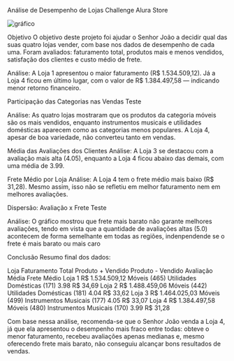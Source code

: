 
Análise de Desempenho de Lojas
Challenge Alura Store

<img src="[https://exemplo.com/logo.png](https://raw.githubusercontent.com/heloisa-azevedo/Challenge-Alura-Store/refs/heads/main/img/Faturamento_total_por_loja.jpg)" alt="gráfico">

Objetivo
O objetivo deste projeto foi ajudar o Senhor João a decidir qual das suas quatro lojas vender, com base nos dados de desempenho de cada uma. Foram avaliados: faturamento total, produtos mais e menos vendidos, satisfação dos clientes e custo médio de frete.



Análise:
A Loja 1 apresentou o maior faturamento (R$ 1.534.509,12). Já a Loja 4 ficou em último lugar, com o valor de R$ 1.384.497,58 — indicando menor retorno financeiro.

Participação das Categorias nas Vendas
Teste

Análise:
As quatro lojas mostraram que os produtos da categoria móveis são os mais vendidos, enquanto instrumentos musicais e utilidades domésticas aparecem como as categorias menos populares. A Loja 4, apesar de boa variedade, não converteu tanto em vendas.

Média das Avaliações dos Clientes
Análise:
A Loja 3 se destacou com a avaliação mais alta (4.05), enquanto a Loja 4 ficou abaixo das demais, com uma média de 3.99.

Frete Médio por Loja
Análise:
A Loja 4 tem o frete médio mais baixo (R$ 31,28). Mesmo assim, isso não se refletiu em melhor faturamento nem em melhores avaliações.

Dispersão: Avaliação x Frete
Teste

Análise:
O gráfico mostrou que frete mais barato não garante melhores avaliações, tendo em vista que a quantidade de avaliações altas (5.0) acontecem de forma semelhante em todas as regiões, indenpendende se o frete é mais barato ou mais caro

Conclusão
Resumo final dos dados:

Loja	Faturamento Total	Produto + Vendido	Produto - Vendido	Avaliação Média	Frete Médio
Loja 1	R$ 1.534.509,12	Móveis (465)	Utilidades Domésticas (171)	3.98	R$ 34,69
Loja 2	R$ 1.488.459,06	Móveis (442)	Utilidades Domésticas (181)	4.04	R$ 33,62
Loja 3	R$ 1.464.025,03	Móveis (499)	Instrumentos Musicais (177)	4.05	R$ 33,07
Loja 4	R$ 1.384.497,58	Móveis (480)	Instrumentos Musicais (170)	3.99	R$ 31,28

Com base nessa análise, recomenda-se que o Senhor João venda a Loja 4, já que ela apresentou o desempenho mais fraco entre todas: obteve o menor faturamento, recebeu avaliações apenas medianas e, mesmo oferecendo frete mais barato, não conseguiu alcançar bons resultados de vendas.
